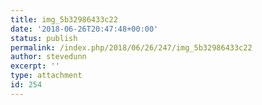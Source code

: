 ```yaml
---
title: img_5b32986433c22
date: '2018-06-26T20:47:48+00:00'
status: publish
permalink: /index.php/2018/06/26/247/img_5b32986433c22
author: stevedunn
excerpt: ''
type: attachment
id: 254
---
```

<!DOCTYPE html PUBLIC "-//W3C//DTD HTML 4.0 Transitional//EN" "http://www.w3.org/TR/REC-html40/loose.dtd">
<?xml encoding="UTF-8">
